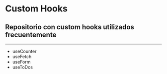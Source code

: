 # Custom Hooks

<h2>Repositorio con custom hooks utilizados frecuentemente</h2>
<hr/>

<ul> 
 <li>useCounter</li>
 <li>useFetch</li>
 <li>useForm</li>
 <li>useToDos</li>     
</ul>
